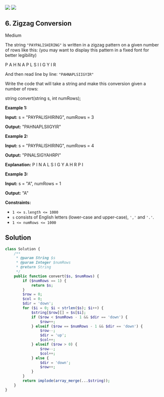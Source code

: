 [![](https://img.shields.io/github/stars/LeetCode-in-Php/LeetCode-in-Php?label=Stars&style=flat-square)](https://github.com/LeetCode-in-Php/LeetCode-in-Php)
[![](https://img.shields.io/github/forks/LeetCode-in-Php/LeetCode-in-Php?label=Fork%20me%20on%20GitHub%20&style=flat-square)](https://github.com/LeetCode-in-Php/LeetCode-in-Php/fork)

## 6\. Zigzag Conversion

Medium

The string `"PAYPALISHIRING"` is written in a zigzag pattern on a given number of rows like this: (you may want to display this pattern in a fixed font for better legibility)

P A H N A P L S I I G Y I R 

And then read line by line: `"PAHNAPLSIIGYIR"`

Write the code that will take a string and make this conversion given a number of rows:

string convert(string s, int numRows); 

**Example 1:**

**Input:** s = "PAYPALISHIRING", numRows = 3

**Output:** "PAHNAPLSIIGYIR" 

**Example 2:**

**Input:** s = "PAYPALISHIRING", numRows = 4

**Output:** "PINALSIGYAHRPI"

**Explanation:** P I N A L S I G Y A H R P I 

**Example 3:**

**Input:** s = "A", numRows = 1

**Output:** "A" 

**Constraints:**

*   `1 <= s.length <= 1000`
*   `s` consists of English letters (lower-case and upper-case), `','` and `'.'`.
*   `1 <= numRows <= 1000`

## Solution

```php
class Solution {
    /**
     * @param String $s
     * @param Integer $numRows
     * @return String
     */
    public function convert($s, $numRows) {
        if ($numRows == 1) {
            return $s;
        }
        $row = 0;
        $col = 0;
        $dir = 'down';
        for ($i = 0; $i < strlen($s); $i++) {
            $string[$row][] = $s[$i];
            if ($row < $numRows - 1 && $dir == 'down') {
                $row++;
            } elseif ($row == $numRows - 1 && $dir == 'down') {
                $row--;
                $dir = 'up';
                $col++;
            } elseif ($row > 0) {
                $row--;
                $col++;
            } else {
                $dir = 'down';
                $row++;
            }
        }
        return implode(array_merge(...$string));
    }
}
```